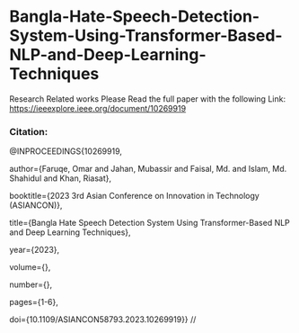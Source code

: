 # Bangla-Hate-Speech-Detection-System-Using-Transformer-Based-NLP-and-Deep-Learning-Techniques


Research Related works Please Read the full paper with the following Link:  https://ieeexplore.ieee.org/document/10269919

### Citation:

@INPROCEEDINGS{10269919,

  author={Faruqe, Omar and Jahan, Mubassir and Faisal, Md. and Islam, Md. Shahidul and Khan, Riasat},

  booktitle={2023 3rd Asian Conference on Innovation in Technology (ASIANCON)}, 

  title={Bangla Hate Speech Detection System Using Transformer-Based NLP and Deep Learning Techniques}, 

  year={2023},

  volume={},

  number={},

  pages={1-6},

  doi={10.1109/ASIANCON58793.2023.10269919}}
//
